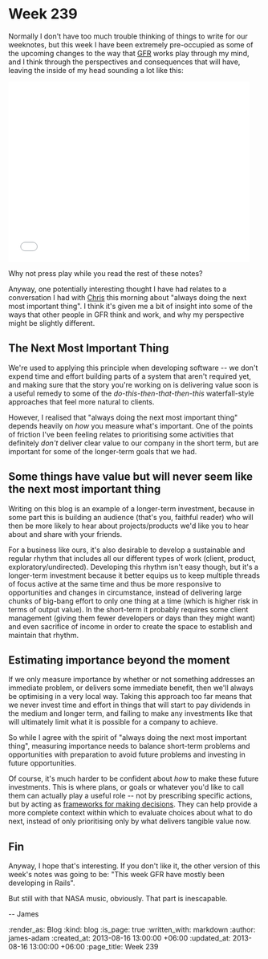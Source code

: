 Week 239
========

Normally I don't have too much trouble thinking of things to write for our weeknotes, but this week I have been extremely pre-occupied as some of the upcoming changes to the way that [GFR](/) works play through my mind, and I think through the perspectives and consequences that will have, leaving the inside of my head sounding a lot like this:

<iframe width="480" height="360" src="//www.youtube.com/embed/ImuLz1Oo9c8?rel=0" frameborder="0" allowfullscreen></iframe>

Why not press play while you read the rest of these notes?

Anyway, one potentially interesting thought I have had relates to a conversation I had with [Chris](/chris-roos) this morning about "always doing the next most important thing". I think it's given me a bit of insight into some of the ways that other people in GFR think and work, and why my perspective might be slightly different.

## The Next Most Important Thing

We're used to applying this principle when developing software -- we don't expend time and effort building parts of a system that aren't required yet, and making sure that the story you're working on is delivering value soon is a useful remedy to some of the *do-this-then-that-then-this* waterfall-style approaches that feel more natural to clients.

However, I realised that "always doing the next most important thing" depends heavily on *how* you measure what's important. One of the points of friction I've been feeling relates to prioritising some activities that definitely *don't* deliver clear value to our company in the short term, but are important for some of the longer-term goals that we had.

## Some things have value but will never seem like the next most important thing

Writing on this blog is an example of a longer-term investment, because in some part this is building an audience (that's you, faithful reader) who will then be more likely to hear about projects/products we'd like you to hear about and share with your friends.

For a business like ours, it's also desirable to develop a sustainable and regular rhythm that includes all our different types of work (client, product, exploratory/undirected). Developing this rhythm isn't easy though, but it's a longer-term investment because it better equips us to keep multiple threads of focus active at the same time and thus be more responsive to opportunities and changes in circumstance, instead of delivering large chunks of big-bang effort to only one thing at a time (which is higher risk in terms of output value). In the short-term it probably requires some client management (giving them fewer developers or days than they might want) and even sacrifice of income in order to create the space to establish and maintain that rhythm.

## Estimating importance beyond the moment

If we only measure importance by whether or not something addresses an immediate problem, or delivers some immediate benefit, then we'll always be optimising in a very local way. Taking this approach too far means that we never invest time and effort in things that will start to pay dividends in the medium and longer term, and failing to make any investments like that will ultimately limit what it is possible for a company to achieve.

So while I agree with the spirit of "always doing the next most important thing", measuring importance needs to balance short-term problems and opportunities with preparation to avoid future problems and investing in future opportunities.

Of course, it's much harder to be confident about *how* to make these future investments. This is where plans, or goals or whatever you'd like to call them can actually play a useful role -- not by prescribing specific actions, but by acting as [frameworks for making decisions](http://interblah.net/a-framework-for-making-decisions). They can help provide a more complete context within which to evaluate choices about what to do next, instead of only prioritising only by what delivers tangible value now.

## Fin

Anyway, I hope that's interesting. If you don't like it, the other version of this week's notes was going to be: "This week GFR have mostly been developing in Rails".

But still with that NASA music, obviously. That part is inescapable.

-- James

:render_as: Blog
:kind: blog
:is_page: true
:written_with: markdown
:author: james-adam
:created_at: 2013-08-16 13:00:00 +06:00
:updated_at: 2013-08-16 13:00:00 +06:00
:page_title: Week 239
